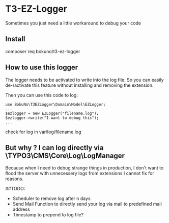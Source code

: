 # T3-EZ-Logger
Sometimes you just need a little workaround to debug your code

## Install
composer req bokuno/t3-ez-logger

## How to use this logger
The logger needs to be activated to write into the log file. So you can easily de-/activate this feature without installing and removing the extension. 

Then you can use this code to log: 
```
use BokuNo\T3EZLogger\Domain\Model\EZLogger;
...
$ezlogger = new EZLogger("filename.log");
$ezlogger->write("I want to debug this");
...
```
check for log in var/log/filename.log

## But why ? I can log directly via \TYPO3\CMS\Core\Log\LogManager

Because when I need to debug strange things in production, I don't want to flood the server with unnecessery logs from extensions I cannot fix for reasons. 

##TODO:
- Scheduler to remove log after n days
- Send Mail Function to directly send your log via mail to predefined mail address
- Timestamp to prepend to log file? 
